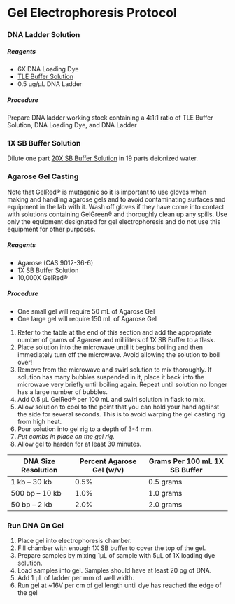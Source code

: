 # Gel Electrophoresis Protocol


### DNA Ladder Solution
##### Reagents
- 6X DNA Loading Dye
- [TLE Buffer Solution](https://phyletica.github.io/lab-protocols/tle.html)
- 0.5 &micro;g/&micro;L DNA Ladder

##### Procedure
Prepare DNA ladder working stock containing a 4:1:1 ratio of TLE Buffer Solution, DNA Loading Dye, and DNA Ladder

### 1X SB Buffer Solution
Dilute one part [20X SB Buffer Solution](https://phyletica.github.io/lab-protocols/sb.html) in 19 parts deionized water.

### Agarose Gel Casting
Note that GelRed&reg; is mutagenic so it is important to use gloves when making and handling agarose gels and to avoid contaminating surfaces and equipment in the lab with it. Wash off gloves if they have come into contact with solutions containing GelGreen&reg; and thoroughly clean up any spills. Use only the equipment designated for gel electrophoresis and do not use this equipment for other purposes.

##### Reagents
- Agarose (CAS 9012-36-6)
- 1X SB Buffer Solution
- 10,000X GelRed&reg;

<div style="page-break-after: always;"></div>

##### Procedure
- One small gel will require 50 mL of Agarose Gel
- One large gel will require 150 mL of Agarose Gel

1. Refer to the table at the end of this section and add the appropriate number of grams of Agarose and milliliters of 1X SB Buffer to a flask.
2. Place solution into the microwave until it begins boiling and then immediately turn off the microwave. Avoid allowing the solution to boil over!
3. Remove from the microwave and swirl solution to mix thoroughly. If solution has many bubbles suspended in it, place it back into the microwave very briefly until boiling again. Repeat until solution no longer has a large number of bubbles.
4. Add 0.5 &micro;L GelRed&reg; per 100 mL and swirl solution in flask to mix.
5. Allow solution to cool to the point that you can hold your hand against the side for several seconds. This is to avoid warping the gel casting rig from high heat.
6. Pour solution into gel rig to a depth of 3-4 mm.
7. *Put combs in place on the gel rig.*
8. Allow gel to harden for at least 30 minutes.

| DNA Size Resolution   | Percent Agarose Gel (w/v) | Grams Per 100 mL 1X SB Buffer|
| --------------------- | ------------------------- | ---------------------------- |
| 1 kb &ndash; 30 kb    | 0.5%                      | 0.5 grams                    |
| 500 bp &ndash; 10 kb  | 1.0%                      | 1.0 grams                    |
| 50 bp &ndash; 2 kb    | 2.0%                      | 2.0 grams                    |

### Run DNA On Gel
1. Place gel into electrophoresis chamber.
2. Fill chamber with enough 1X SB buffer to cover the top of the gel.
3. Prepare samples by mixing 1&micro;L of sample with 5&micro;L of 1X loading dye solution.
4. Load samples into gel. Samples should have at least 20 pg of DNA.
3. Add 1 &micro;L of ladder per mm of well width.
5. Run gel at ~16V per cm of gel length until dye has reached the edge of the gel
